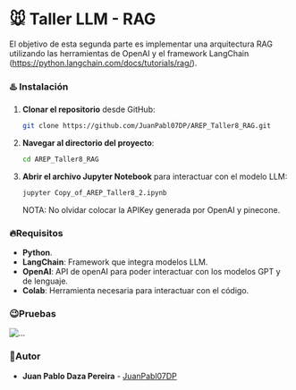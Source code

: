 # 🐭 **Taller LLM -  RAG**

El objetivo de esta segunda parte es implementar una arquitectura RAG  utilizando las herramientas de OpenAI y el framework LangChain (https://python.langchain.com/docs/tutorials/rag/).

### ♨️ Instalación

1. **Clonar el repositorio** desde GitHub:
   ```bash
   git clone https://github.com/JuanPabl07DP/AREP_Taller8_RAG.git
   ```
2. **Navegar al directorio del proyecto**:
   ```bash
   cd AREP_Taller8_RAG
   ```
3. **Abrir el archivo Jupyter Notebook** para interactuar con el modelo LLM:

   ```bash
   jupyter Copy_of_AREP_Taller8_2.ipynb
   ```

   NOTA: No olvidar colocar la APIKey generada por OpenAI y pinecone.

### 🔥Requisitos

- **Python**.
- **LangChain**: Framework que integra modelos LLM.
- **OpenAI**: API de openAI para poder interactuar con los modelos GPT y de lenguaje.
- **Colab**: Herramienta necesaria para interactuar con el código.

### 😉Pruebas

![...](img/)

### 🍄Autor

* **Juan Pablo Daza Pereira** - [JuanPabl07DP](https://github.com/JuanPabl07DP)
